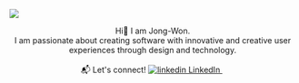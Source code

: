 ![](https://user-images.githubusercontent.com/36485235/164783020-d6880791-83fb-4be5-95ee-7f5303e0e2f0.gif)

<p align="center">
  Hi👋 I am Jong-Won.
  <br>
  I am passionate about creating software with innovative and creative user experiences through design and technology.
  <br>
  <br>
  📬 Let's connect!
  <a href="https://www.linkedin.com/[removed]" rel="nofollow noreferrer">
    <img src="https://i.stack.imgur.com/gVE0j.png" alt="linkedin"> LinkedIn
  </a> &nbsp; 
</p>
  

